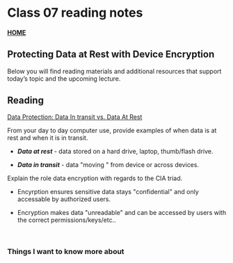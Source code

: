 # Class 07 reading notes

#### [HOME](https://cesarderio.github.io/reading-notes/)

## Protecting Data at Rest with Device Encryption

Below you will find reading materials and additional resources that support today’s topic and the upcoming lecture.

## Reading

[Data Protection: Data In transit vs. Data At Rest](https://digitalguardian.com/blog/data-protection-data-in-transit-vs-data-at-rest)

From your day to day computer use, provide examples of when data is at rest and when it is in transit.

* ***Data at rest*** - data stored on a hard drive, laptop, thumb/flash drive.

* ***Data in transit*** - data "moving " from device or across devices.

Explain the role data encryption with regards to the CIA triad.

* Encyrption ensures sensitive data stays "confidential" and only accessable by authorized users.

* Encryption makes data "unreadable" and can be accessed by users with the correct permissions/keys/etc..

<br>

### Things I want to know more about
